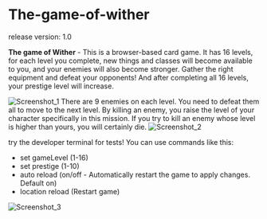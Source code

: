 # The-game-of-wither
release version: 1.0

**The game of Wither** - This is a browser-based card game. It has 16 levels, for each level you complete, new things and classes will become available to you, and your enemies will also become stronger. Gather the right equipment and defeat your opponents! And after completing all 16 levels, your prestige level will increase.

![Screenshot_1](https://github.com/Holder-hash/The-game-of-wither/assets/63481484/da7c3eb8-2ffa-490a-a442-ef15b49adec8)
There are 9 enemies on each level. You need to defeat them all to move to the next level. By killing an enemy, you raise the level of your character specifically in this mission. If you try to kill an enemy whose level is higher than yours, you will certainly die.
![Screenshot_2](https://github.com/Holder-hash/The-game-of-wither/assets/63481484/afe048d5-c66d-4e19-b863-5cab4574a74e)

try the developer terminal for tests!
You can use commands like this:
* set gameLevel (1-16)
* set prestige (1-10)
* auto reload (on/off - Automatically restart the game to apply changes. Default on)
* location reload (Restart game)

![Screenshot_3](https://github.com/Holder-hash/The-game-of-wither/assets/63481484/84b504f4-2136-429c-8ac9-794539bb4ea1)
